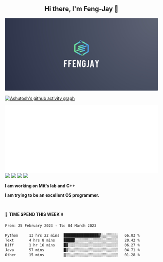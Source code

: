 <h2 align="center"> Hi there, I'm Feng-Jay 👋 </h2>  

![](https://github.com/Feng-Jay/DataStruct/blob/master/Image/1.png)  

[![Ashutosh's github activity graph](https://activity-graph.herokuapp.com/graph?username=Feng-Jay&theme=github)](https://github.com/ashutosh00710/github-readme-activity-graph)



<img src='/metrics.plugin.achievements.compact.svg' align='right' />

![](https://visitor-badge.glitch.me/badge?page_id=Feng-Jay.readme)
![](https://img.shields.io/badge/Concentrate-Cpp-blue)
![](https://img.shields.io/badge/Rust-primer-orange)
![](https://img.shields.io/badge/Target-OS-9cf)  

<p align="left"><b>
I am working on Mit's lab and C++

I am trying to be an excellent OS programmer. 
</b></p>
<!-- ![Achievement]() -->

<!-- <img align="right" src="https://github-readme-stats.vercel.app/api?username=Feng-Jay&show_icons=true&icon_color=CE1D2D&text_color=718096&bg_color=ffffff&hide_title=true" /> -->
<!-- ![Calendar]() -->
<!-- <img src='/metrics.plugin.isocalendar.fullyear.svg' align='center' />   -->
<!-- 
<img src='metrics.plugin.stargazers.svg' align='right' width='200' height='200'> -->

&emsp;

<!-- ![Metrics](/github-metrics.svg) -->

📘 **TIME SPEND THIS WEEK ⬇️**
<!--START_SECTION:waka-->

```text
From: 25 February 2023 - To: 04 March 2023

Python     13 hrs 22 mins  ████████████████▓░░░░░░░░   66.03 %
Text       4 hrs 8 mins    █████░░░░░░░░░░░░░░░░░░░░   20.42 %
Diff       1 hr 16 mins    █▓░░░░░░░░░░░░░░░░░░░░░░░   06.27 %
Java       57 mins         █▒░░░░░░░░░░░░░░░░░░░░░░░   04.71 %
Other      15 mins         ▒░░░░░░░░░░░░░░░░░░░░░░░░   01.28 %
```

<!--END_SECTION:waka-->
